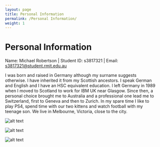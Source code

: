 ```yaml
---
layout: page
title: Personal Information
permalink: /Personal Information/
weight: 1
---
```


# **Personal Information**

Name: Michael Robertson | Student ID: s3817321 | Email: s3817321@student.rmit.edu.au


I was born and raised in Germany although my surname suggests otherwise. I have inherited it from my Scottish ancestors. I speak German and English and I have an HSC equivalent education. I left Germany in 1989 when I moved to Scotland to work for IBM UK near Glasgow. Since then, a personal choice brought me to Australia and a professional one lead me to Switzerland, first to Geneva and then to Zurich. In my spare time I like to play PS4, spend time with our two kittens and watch football with my teenage son. We live in Melbourne, Victoria, close to the city.

![alt text](https://bit.ly/2TOsM7B "Building Image")

![alt text](https://github.com/miromat/miromat.github.io/assets/cat.jpg "cat")

![alt text](https://github.com/Miromat/images/blob/master/Melb.jpg "Melbourne")
